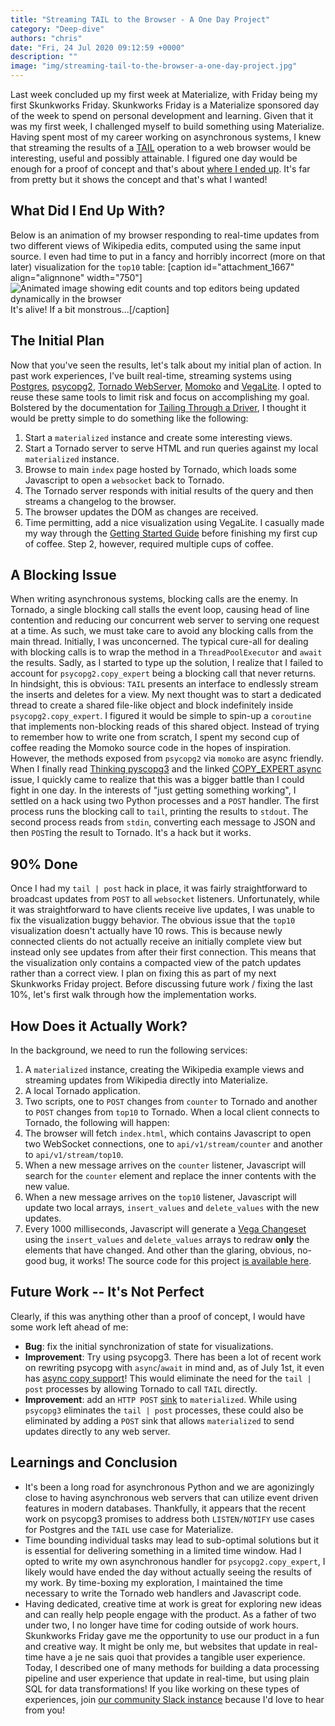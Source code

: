 ```yaml
---
title: "Streaming TAIL to the Browser - A One Day Project"
category: "Deep-dive"
authors: "chris"
date: "Fri, 24 Jul 2020 09:12:59 +0000"
description: ""
image: "img/streaming-tail-to-the-browser-a-one-day-project.jpg"
---
```


Last week concluded up my first week at Materialize, with Friday being my first Skunkworks Friday. Skunkworks Friday is a Materialize sponsored day of the week to spend on personal development and learning. Given that it was my first week, I challenged myself to build something using Materialize. Having spent most of my career working on asynchronous systems, I knew that streaming the results of a [TAIL](https://materialize.io/docs/sql/tail) operation to a web browser would be interesting, useful and possibly attainable. I figured one day would be enough for a proof of concept and that's about [where I ended up](https://github.com/cirego/skunkworks-20200717). It's far from pretty but it shows the concept and that's what I wanted!

## **What Did I End Up With?**

Below is an animation of my browser responding to real-time updates from two different views of Wikipedia edits, computed using the same input source. I even had time to put in a fancy and horribly incorrect (more on that later) visualization for the `top10` table: \[caption id="attachment\_1667" align="alignnone" width="750"\]![Animated image showing edit counts and top editors being updated dynamically in the browser](https://materialize.io/wp-content/uploads/2020/07/updating_counts_live-1.gif) It's alive! If a bit monstrous...\[/caption\]

## **The Initial Plan**

Now that you've seen the results, let's talk about my initial plan of action. In past work experiences, I've built real-time, streaming systems using [Postgres](https://www.postgresql.org/), [psycopg2](https://www.psycopg.org/), [Tornado WebServer](https://www.tornadoweb.org/en/stable/guide/intro.html), [Momoko](https://github.com/FSX/momoko) and [VegaLite](https://vega.github.io/vega-lite/). I opted to reuse these same tools to limit risk and focus on accomplishing my goal. Bolstered by the documentation for [Tailing Through a Driver](https://materialize.io/docs/sql/tail/#tailing-through-a-driver), I thought it would be pretty simple to do something like the following:
1. Start a `materialized` instance and create some interesting views.
2. Start a Tornado server to serve HTML and run queries against my local `materialized` instance.
3. Browse to main `index` page hosted by Tornado, which loads some Javascript to open a `websocket` back to Tornado.
4. The Tornado server responds with initial results of the query and then streams a changelog to the browser.
5. The browser updates the DOM as changes are received.
6. Time permitting, add a nice visualization using VegaLite.
I casually made my way through the [Getting Started Guide](https://materialize.io/docs/get-started/) before finishing my first cup of coffee. Step 2, however, required multiple cups of coffee.

## **A Blocking Issue**

When writing asynchronous systems, blocking calls are the enemy. In Tornado, a single blocking call stalls the event loop, causing head of line contention and reducing our concurrent web server to serving one request at a time. As such, we must take care to avoid any blocking calls from the main thread. Initially, I was unconcerned. The typical cure-all for dealing with blocking calls is to wrap the method in a `ThreadPoolExecutor` and `await` the results. Sadly, as I started to type up the solution, I realize that I failed to account for `psycopg2.copy_expert` being a blocking call that never returns. In hindsight, this is obvious: `TAIL` presents an interface to endlessly stream the inserts and deletes for a view. My next thought was to start a dedicated thread to create a shared file-like object and block indefinitely inside `psycopg2.copy_expert`. I figured it would be simple to spin-up a `coroutine` that implements non-blocking reads of this shared object. Instead of trying to remember how to write one from scratch, I spent my second cup of coffee reading the Momoko source code in the hopes of inspiration. However, the methods exposed from `psycopg2` via `momoko` are async friendly. When I finally read [Thinking pyscopg3](https://www.varrazzo.com/blog/2020/03/06/thinking-psycopg3/) and the linked [COPY\_EXPERT async](https://github.com/psycopg/psycopg2/issues/428) issue, I quickly came to realize that this was a bigger battle than I could fight in one day. In the interests of "just getting something working", I settled on a hack using two Python processes and a `POST` handler. The first process runs the blocking call to `tail`, printing the results to `stdout`. The second process reads from `stdin`, converting each message to JSON and then `POST`ing the result to Tornado. It's a hack but it works.

## **90% Done**

Once I had my `tail | post` hack in place, it was fairly straightforward to broadcast updates from `POST` to all `websocket` listeners. Unfortunately, while it was straightforward to have clients receive live updates, I was unable to fix the visualization buggy behavior. The obvious issue that the `top10` visualization doesn't actually have 10 rows. This is because newly connected clients do not actually receive an initially complete view but instead only see updates from after their first connection. This means that the visualization only contains a compacted view of the patch updates rather than a correct view. I plan on fixing this as part of my next Skunkworks Friday project. Before discussing future work / fixing the last 10%, let's first walk through how the implementation works.

## **How Does it Actually Work?**

In the background, we need to run the following services:
1. A `materialized` instance, creating the Wikipedia example views and streaming updates from Wikipedia directly into Materialize.
2. A local Tornado application.
3. Two scripts, one to `POST` changes from `counter` to Tornado and another to `POST` changes from `top10` to Tornado.
When a local client connects to Tornado, the following will happen:
1. The browser will fetch `index.html`, which contains Javascript to open two WebSocket connections, one to `api/v1/stream/counter` and another to `api/v1/stream/top10`.
2. When a new message arrives on the `counter` listener, Javascript will search for the `counter` element and replace the inner contents with the new value.
3. When a new message arrives on the `top10` listener, Javascript will update two local arrays, `insert_values` and `delete_values` with the new updates.
4. Every 1000 milliseconds, Javascript will generate a [Vega Changeset](https://vega.github.io/vega-lite/tutorials/streaming.html) using the `insert_values` and `delete_values` arrays to redraw **only** the elements that have changed.
And other than the glaring, obvious, no-good bug, it works! The source code for this project [is available here](https://github.com/cirego/skunkworks-20200717).

## **Future Work -- It's Not Perfect**

Clearly, if this was anything other than a proof of concept, I would have some work left ahead of me:
* **Bug**: fix the initial synchronization of state for visualizations.
* **Improvement**: Try using psycopg3\. There has been a lot of recent work on rewriting psycopg with `async`/`await` in mind and, as of July 1st, it even has [async copy support](https://twitter.com/psycopg/status/1278360204212449280)! This would eliminate the need for the `tail | post` processes by allowing Tornado to call `TAIL` directly.
* **Improvement**: add an `HTTP POST` [sink](https://materialize.io/docs/sql/create-sink/) to `materialized`. While using `psycopg3` eliminates the `tail | post` processes, these could also be eliminated by adding a `POST` sink that allows `materialized` to send updates directly to any web server.

## **Learnings and Conclusion** 
* It's been a long road for asynchronous Python and we are agonizingly close to having asynchronous web servers that can utilize event driven features in modern databases. Thankfully, it appears that the recent work on psycopg3 promises to address both `LISTEN/NOTIFY` use cases for Postgres and the `TAIL` use case for Materialize.
* Time bounding individual tasks may lead to sub-optimal solutions but it is essential for delivering something in a limited time window. Had I opted to write my own asynchronous handler for `psycopg2.copy_expert`, I likely would have ended the day without actually seeing the results of my work. By time-boxing my exploration, I maintained the time necessary to write the Tornado web handlers and Javascript code.
* Having dedicated, creative time at work is great for exploring new ideas and can really help people engage with the product. As a father of two under two, I no longer have time for coding outside of work hours. Skunkworks Friday gave me the opportunity to use our product in a fun and creative way.
It might be only me, but websites that update in real-time have a je ne sais quoi that provides a tangible user experience. Today, I described one of many methods for building a data processing pipeline and user experience that update in real-time, but using plain SQL for data transformations! If you like working on these types of experiences, join [our community Slack instance](https://join.slack.com/t/materializecommunity/shared_invite/zt-fpfvczj5-efOE_8qvM4fWpHSvMxpKbA) because I'd love to hear from you!